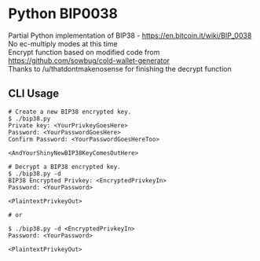 Python BIP0038
=======
Partial Python implementation of BIP38 - https://en.bitcoin.it/wiki/BIP_0038  
No ec-multiply modes at this time  
Encrypt function based on modified code from https://github.com/sowbug/cold-wallet-generator  
Thanks to /u/thatdontmakenosense for finishing the decrypt function  
  

CLI Usage
---------

	# Create a new BIP38 encrypted key.
	$ ./bip38.py
	Private key: <YourPrivkeyGoesHere>
	Password: <YourPasswordGoesHere>
	Confirm Password: <YourPasswordGoesHereToo>

	<AndYourShinyNewBIP38KeyComesOutHere>

	# Decrypt a BIP38 encrypted key.
	$ ./bip38.py -d
	BIP38 Encrypted Privkey: <EncryptedPrivkeyIn>
	Password: <YourPassword>

	<PlaintextPrivkeyOut>

	# or

	$ ./bip38.py -d <EncryptedPrivkeyIn>
	Password: <YourPassword>

	<PlaintextPrivkeyOut>
